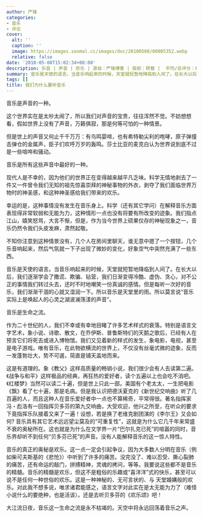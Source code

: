 ```yaml
---
author: 严锋
categories:
- 音乐
- 评论
cover:
  alt: ''
  caption: ''
  image: https://images.soomal.cc/images/doc/20100508/00005352.webp
  relative: false
date: '2010-05-08T15:02:34+08:00'
description: 乐音 | 声音 | 欢乐 | 源自：严锋博客 | 版权：转载 |  平均/总评分：09.25/111
summary: 音乐是天使的语言。当音乐响起来的时候，天堂就短暂地降临到人间了。在长大以后，我们逐渐学会了撒谎、欺骗、钻营，我们日渐变得冷酷、虚伪、贪心，对不公正的事情我们转过头去，还时不时地嘲笑一份真诚的感情。但是每听一次好的音乐，我们渐渐干涸的心就又湿润一下。所以音乐是天堂里的雨。所以莫言说“音乐实际上是唤起人的心灵之湖波澜荡漾的声音”……
tags: []
title: 我们为什么要听音乐
---
```


音乐是声音的一种。

这个世界实在是太吵太闹了，所以我们对声音的宝贵，往往浑然不觉。不妨想想看，假如世界上没有了声音，万籁俱寂，那是何等可怕的一种情景。 

但是世上的声音又何止千千万万：有鸟鸣婴啼，也有希特勒尖利的咆哮，原子弹撞击弹仓的金属声，臣子们欢呼万岁的轰鸣。莎士比亚的麦克白认为世界说到底不过是一些喧哗和骚动。 

音乐是所有这些声音中最好的一种。 

现代人是不幸的，因为他们的世界正在变得越来越平凡乏味。科学无情地剥去了一件又一件曾令我们无知的祖先惊喜崇拜的神秘事物的外衣，剥夺了我们面临世界万物时的神圣感，和这种神圣感给我们带来的欢乐。 

幸运的是，这种事情没有发生在音乐身上。科学（还有其它学问）在解释音乐方面表现得非常软弱和无能为力，这种情形一点也没有将要有所改变的迹象。我们指点江山，嬉笑怒骂，大言不惭，但是，作为当今世界上硕果仅存的神秘现象之一，音乐仍然令我们头皮发麻，肃然起敬。 

不知你注意到这种情景没有，几个人在房间里聊天，谁无意中摁了一个按钮，几个乐音响起来，然后气氛就一下子出现了微妙的变化，好象空气中突然充满了一些东西。 

音乐是天使的语言。当音乐响起来的时候，天堂就短暂地降临到人间了。在长大以后，我们逐渐学会了撒谎、欺骗、钻营，我们日渐变得冷酷、虚伪、贪心，对不公正的事情我们转过头去，还时不时地嘲笑一份真诚的感情。但是每听一次好的音乐，我们渐渐干涸的心就又湿润一下。所以音乐是天堂里的雨。所以莫言说“音乐实际上是唤起人的心灵之湖波澜荡漾的声音”。 

音乐是生命之流。 

作为二十世纪的人，我们不幸或有幸地目睹了许多艺术样式的衰落。特别是语言文字艺术，象小说、诗歌、散文，在乔伊斯、普鲁斯特们的天鹅之歌后，已经有人在预言它们将死去或进入博物馆。我们又见着新的样式的发生，象电影，电视，甚至是电子游戏。唯有音乐，在此物欲横流的世界上，不仅没有丝毫式微的迹象，反而一发蓬勃壮大，势不可遏，简直是铺天盖地而来。 

这是有道理的。象《教父》这样高质量的畅销小说，我们很少会有人去读第二遍。《战争与和平》这样极品的经典，再狂热的爱好者，读个五遍以上也会吃不消吧。《红楼梦》当然可以读二十遍，但是世上只此一部。美国有个老太太，一生把电影《飘》看了七十遍，那是毛病。但是我认识把德沃夏克的《新世纪交响曲》听了几百遍的人，而且这种人在音乐爱好者中一点也不算稀奇，平常得很。著名指挥家冯・彪洛有一回指挥贝多芬的第九交响曲，大受欢迎，他兴之所至，在听众的要求下竟指挥乐队接着又来了一遍！设想，若是换了老维克剧团演的《李尔王》又会如何? 音乐具有其它艺术远远望尘莫及的“可重复性”，这就是为什么它几千年来常盛不衰的奥秘所在。这也就是为什么在文学界一片“巴尔扎克已死”的喧嚣的同时，音乐界却听不到任何“贝多芬已死”的声音。没有人能解释音乐的这一惊人特性。 

音乐的真正的奥秘是欢乐。这一点一定会引起争议，因为大多数人分明在音乐（例如柴可夫斯基的《悲怆》）中听到了许多的痛苦。没完没了、难以忍受、撕心裂肺的痛苦，还有命运的敲门，拼搏精神，灵魂的拷问，等等。我要说这些都不是音乐的精髓。音乐的精髓是欢乐，但这不是粗俗的乐趣或“喜洋洋”式的快乐，甚至可以说不是任何一种世俗的欢乐。这是一种神秘的、无可言状的、与 天堂婚媾般的欢乐。对此我不想多说，唯求诸君能感之，语言文字对此实在是太无能为力了（难怪小说什么的要绝种，也是活该）。还是去听贝多芬的《欢乐颂》吧！ 

大江流日夜，音乐这一生命之流是永不枯竭的。天空中将永远回荡着音乐之声。